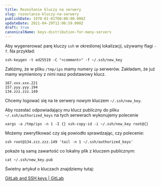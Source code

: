 ```yaml
---
title: Rozesłanie kluczy na serwery
slug: rozeslanie-kluczy-na-serwery
publishDate: 1970-01-01T00:00:00.000Z
updateDate: 2021-04-29T12:06:59.000Z
draft: true
canonicalName: keys-distribution-for-many-servers
---
```


Aby wygenerować parę kluczy `ssh` w określonej lokalizacji, używamy flagi `-f`. Na przykład:

```
ssh-keygen -t ed25519 -C "<comment>" -f ~/.ssh/new_key
```

Załóżmy, że w pliku `/tmp/ips` mamy numery `ip` serwerów. Zakładam, że już mamy wymieniony z nimi nasz podstawowy klucz.

```
167.xxx.xxx.221
157.yyy.yyy.194
134.zzz.zzz.149
```

Chcemy logować się na te serwery nowym kluczem `~/.ssh/new_key`.

Aby rozesłać odpowiadający mu klucz publiczny do pliku `~/.ssh/authorized_keys` na tych serwerach wykonujemy polecenie

```
xargs -a /tmp/ips -n 1 -I {} ssh-copy-id -i ~/.ssh/new_key root@{}
```

Możemy zweryfikować czy się powiodło sprawdzając, czy polecenie:

```
ssh root@134.zzz.zzz.149 'tail -n 1 ~/.ssh/authorized_keys'
```

pokaże tą samą zawartość co lokalny plik z kluczem publicznym:

```
cat ~/.ssh/new_key.pub
```

Świetny artykuł o kluczach znajdziemy tutaj:

[GitLab and SSH keys | GitLab](https://docs.gitlab.com/ee/ssh/)
